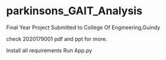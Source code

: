 # parkinsons_GAIT_Analysis
Final Year Project Submitted to College Of Engineering,Guindy

check 2020179001 pdf and ppt for more.

Install all requirements
Run App.py
